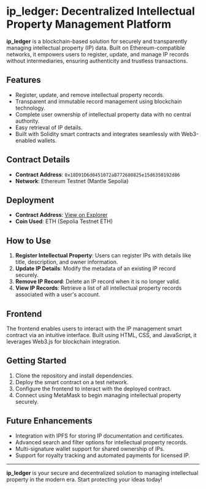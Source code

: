 # ip_ledger: Decentralized Intellectual Property Management Platform

**ip_ledger** is a blockchain-based solution for securely and transparently managing intellectual property (IP) data. Built on Ethereum-compatible networks, it empowers users to register, update, and manage IP records without intermediaries, ensuring authenticity and trustless transactions.

## Features
- Register, update, and remove intellectual property records.
- Transparent and immutable record management using blockchain technology.
- Complete user ownership of intellectual property data with no central authority.
- Easy retrieval of IP details.
- Built with Solidity smart contracts and integrates seamlessly with Web3-enabled wallets.

## Contract Details
- **Contract Address**: `0x18D91D6d0451072aB772680825e15d6350192d86`
- **Network**: Ethereum Testnet (Mantle Sepolia)

## Deployment
- **Contract Address**: [View on Explorer](https://sepolia.mantlescan.xyz/address/0x18D91D6d0451072aB772680825e15d6350192d86)
- **Coin Used**: ETH (Sepolia Testnet ETH)

## How to Use
1. **Register Intellectual Property**: Users can register IPs with details like title, description, and owner information.
2. **Update IP Details**: Modify the metadata of an existing IP record securely.
3. **Remove IP Record**: Delete an IP record when it is no longer valid.
4. **View IP Records**: Retrieve a list of all intellectual property records associated with a user's account.

## Frontend
The frontend enables users to interact with the IP management smart contract via an intuitive interface. Built using HTML, CSS, and JavaScript, it leverages Web3.js for blockchain integration.

## Getting Started
1. Clone the repository and install dependencies.
2. Deploy the smart contract on a test network.
3. Configure the frontend to interact with the deployed contract.
4. Connect using MetaMask to begin managing intellectual property securely.

## Future Enhancements
- Integration with IPFS for storing IP documentation and certificates.
- Advanced search and filter options for intellectual property records.
- Multi-signature wallet support for shared ownership of IPs.
- Support for royalty tracking and automated payments for licensed IP.

---

**ip_ledger** is your secure and decentralized solution to managing intellectual property in the modern era. Start protecting your ideas today!
